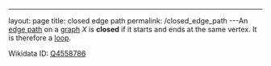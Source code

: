 ---
 layout: page
 title: closed edge path
 permalink: /closed_edge_path
---An [edge path](https://defsmath.github.io/DefsMath/edge_path) on a [graph](https://defsmath.github.io/DefsMath/graph) $X$ is **closed** if it starts and ends at the same vertex. It is therefore a [loop](https://defsmath.github.io/DefsMath/loop).

Wikidata ID: [Q4558786](https://www.wikidata.org/wiki/Q4558786)